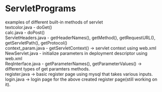 # ServletPrograms <br>
examples of different built-in methods of servlet <br>
textcolor.java - doGet() <br>
calc.java - doPost() <br>
ServletHeaders.java - getHeaderNames(), getMethod(), getRequestURL(), getServletPath(), getProtocol() <br>
context_param.java - getServletContext() -> servlet context using web.xml <br> 
NewServlet.java - initialize parameters in deployment descriptor using web.xml <br> 
ReqInterface.java - getParameterNames(), getParameterValues() -> different types of get paramters methods. <br>
register.java -> basic register page using mysql that takes various inputs. <br>
login.java -> login page for the above created register page(still working on it). <br>
